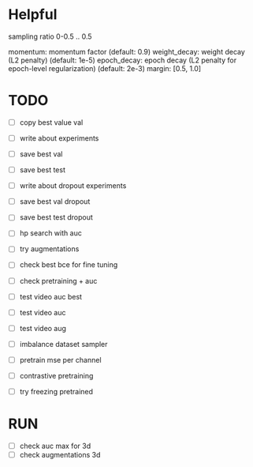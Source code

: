 # Helpful

sampling ratio 0-0.5 .. 0.5

momentum: momentum factor (default: 0.9)
weight_decay: weight decay (L2 penalty) (default: 1e-5)
epoch_decay: epoch decay (L2 penalty for epoch-level regularization) (default: 2e-3)
margin: [0.5, 1.0]

# TODO


- [ ] copy best value val
- [ ] write about experiments
- [ ] save best val
- [ ] save best test
- [ ] write about dropout experiments
- [ ] save best val dropout
- [ ] save best test dropout


- [ ] hp search with auc
- [ ] try augmentations
- [ ] check best bce for fine tuning
- [ ] check pretraining + auc




- [ ] test video auc best
- [ ] test video auc
- [ ] test video aug


- [ ] imbalance dataset sampler
- [ ] pretrain mse per channel



- [ ] contrastive pretraining
- [ ] try freezing pretrained


# RUN

- [ ] check auc max for 3d
- [ ] check augmentations 3d
